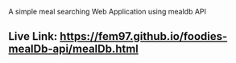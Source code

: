 A simple meal searching Web Application using mealdb API <br />
## Live Link: https://fem97.github.io/foodies-mealDb-api/mealDb.html ##
